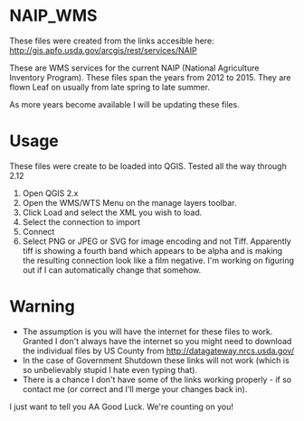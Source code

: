 NAIP_WMS
========

These files were created from the links accesible here: http://gis.apfo.usda.gov/arcgis/rest/services/NAIP

These are WMS services for the current NAIP (National Agriculture Inventory Program). These files span the years from 2012 to 2015. They are flown Leaf on usually from late spring to late summer. 

As more years become available I will be updating these files. 


Usage
========
These files were create to be loaded into QGIS. Tested all the way through 2.12


1. Open QGIS 2.x 
2. Open the WMS/WTS Menu on the manage layers toolbar. 
3. Click Load and select the XML you wish to load. 
4. Select the connection to import 
5. Connect
6. Select PNG or JPEG or SVG for image encoding and not Tiff. Apparently tiff is showing a fourth band which appears to be alpha and is making the resulting connection look like a film negative. I'm working on figuring out if I can automatically change that somehow. 

Warning
========
* The assumption is you will have the internet for these files to work. Granted I don't always have the internet so you might need to download the individual files by US County from http://datagateway.nrcs.usda.gov/
* In the case of Government Shutdown these links will not work (which is so unbelievably stupid I hate even typing that). 
* There is a chance I don't have some of the links working properly - if so contact me (or correct and I'll merge your changes back in). 


I just want to tell you AA Good Luck. We're counting on you!

